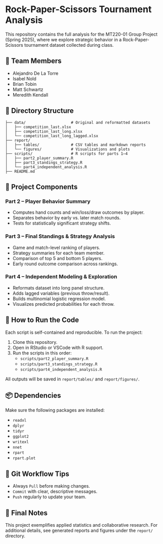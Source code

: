 # Rock-Paper-Scissors Tournament Analysis

This repository contains the full analysis for the MT220-01 Group Project (Spring 2025), where we explore strategic behavior in a Rock-Paper-Scissors tournament dataset collected during class.

## 🧠 Team Members
- Alejandro De La Torre
- Isabel Nold
- Brian Tobin
- Matt Schwartz
- Meredith Kendall

## 📁 Directory Structure

```
├── data/                    # Original and reformatted datasets
│   ├── competition_last.xlsx
│   ├── competition_last_long.xlsx
│   └── competition_last_long_lagged.xlsx
├── report/
│   ├── tables/              # CSV tables and markdown reports
│   └── figures/             # Visualizations and plots
├── scripts/                 # R scripts for parts 1–4
│   ├── part2_player_summary.R
│   ├── part3_standings_strategy.R
│   └── part4_independent_analysis.R
├── README.md
```

## 📜 Project Components

### Part 2 – Player Behavior Summary
- Computes hand counts and win/loss/draw outcomes by player.
- Separates behavior by early vs. later match rounds.
- Tests for statistically significant strategy shifts.

### Part 3 – Final Standings & Strategy Analysis
- Game and match-level ranking of players.
- Strategy summaries for each team member.
- Comparison of top 5 and bottom 5 players.
- Early round outcome comparison across rankings.

### Part 4 – Independent Modeling & Exploration
- Reformats dataset into long panel structure.
- Adds lagged variables (previous throw/result).
- Builds multinomial logistic regression model.
- Visualizes predicted probabilities for each throw.

## 🔧 How to Run the Code

Each script is self-contained and reproducible. To run the project:

1. Clone this repository.
2. Open in RStudio or VSCode with R support.
3. Run the scripts in this order:
   - `scripts/part2_player_summary.R`
   - `scripts/part3_standings_strategy.R`
   - `scripts/part4_independent_analysis.R`

All outputs will be saved in `report/tables/` and `report/figures/`.

## 📦 Dependencies

Make sure the following packages are installed:
- `readxl`
- `dplyr`
- `tidyr`
- `ggplot2`
- `writexl`
- `nnet`
- `rpart`
- `rpart.plot`

## 🔄 Git Workflow Tips

- Always `Pull` before making changes.
- `Commit` with clear, descriptive messages.
- `Push` regularly to update your team.

## 🏁 Final Notes

This project exemplifies applied statistics and collaborative research. For additional details, see generated reports and figures under the `report/` directory.
